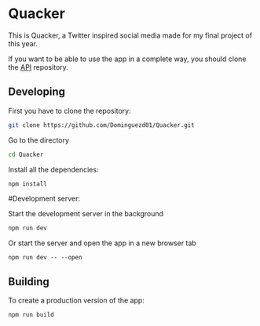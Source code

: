 # Quacker

This is Quacker, a Twitter inspired social media made for my final project of this year.

If you want to be able to use the app in a complete way, you should clone the [API](https://github.com/Dominguezd01/QuackerAPI "API repo") repository.

## Developing

First you have to clone the repository:

```bash
git clone https://github.com/Dominguezd01/Quacker.git
```

Go to the directory

```bash
cd Quacker
```

Install all the dependencies:

```bash
npm install
```

#Development server:

Start the development server in the background
```bash
npm run dev
```

Or start the server and open the app in a new browser tab
```
npm run dev -- --open
```

## Building

To create a production version of the app:

```bash
npm run build
```

